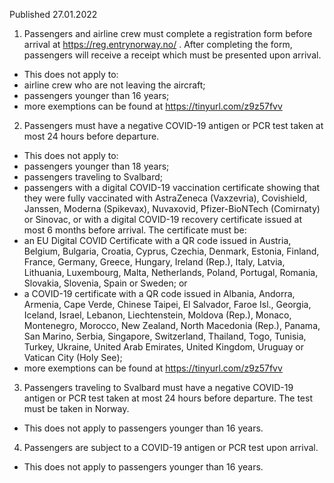Published 27.01.2022
1. Passengers and airline crew must complete a registration form before arrival at <a href="https://reg.entrynorway.no/">https://reg.entrynorway.no/</a> . After completing the form, passengers will receive a receipt which must be presented upon arrival.
- This does not apply to:
- airline crew who are not leaving the aircraft;
- passengers younger than 16 years;
- more exemptions can be found at <a href="https://tinyurl.com/z9z57fvv">https://tinyurl.com/z9z57fvv</a>
2. Passengers must have a negative COVID-19 antigen or PCR test taken at most 24 hours before departure.
- This does not apply to:
- passengers younger than 18 years;
- passengers traveling to Svalbard;
- passengers with a digital COVID-19 vaccination certificate showing that they were fully vaccinated with AstraZeneca (Vaxzevria), Covishield, Janssen, Moderna (Spikevax), Nuvaxovid, Pfizer-BioNTech (Comirnaty) or Sinovac, or with a digital COVID-19 recovery certificate issued at most 6 months before arrival.
The certificate must be:
- an EU Digital COVID Certificate with a QR code issued in Austria, Belgium, Bulgaria, Croatia, Cyprus, Czechia, Denmark, Estonia, Finland, France, Germany, Greece, Hungary, Ireland (Rep.), Italy, Latvia, Lithuania, Luxembourg, Malta, Netherlands, Poland, Portugal, Romania, Slovakia, Slovenia, Spain or Sweden; or
- a COVID-19 certificate with a QR code issued in Albania, Andorra, Armenia, Cape Verde, Chinese Taipei, El Salvador, Faroe Isl., Georgia, Iceland, Israel, Lebanon, Liechtenstein, Moldova (Rep.), Monaco, Montenegro, Morocco, New Zealand, North Macedonia (Rep.), Panama, San Marino, Serbia, Singapore, Switzerland, Thailand, Togo, Tunisia, Turkey, Ukraine, United Arab Emirates, United Kingdom, Uruguay or Vatican City (Holy See);
- more exemptions can be found at <a href="https://tinyurl.com/z9z57fvv">https://tinyurl.com/z9z57fvv</a>
3. Passengers traveling to Svalbard must have a negative COVID-19 antigen or PCR test taken at most 24 hours before departure. The test must be taken in Norway.
- This does not apply to passengers younger than 16 years.
4. Passengers are subject to a COVID-19 antigen or PCR test upon arrival.
- This does not apply to passengers younger than 16 years.